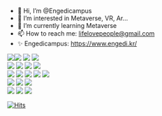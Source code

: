 - 👋 Hi, I’m @Engedicampus
- 👀 I’m interested in Metaverse, VR, Ar...
- 🌱 I’m currently learning Metaverse
- 📫 How to reach me: lifelovepeople@gmail.com
- ✨ Engedicampus: https://www.engedi.kr/

<img src="https://img.shields.io/badge/npm-CB3837?style=flat-square&logo=npm&logoColor=white"/><img src="https://img.shields.io/badge/Webpack-8DD6F9?style=flat-square&logo=Webpack&logoColor=white"/>
<img src="https://img.shields.io/badge/Git-F05032?style=flat-square&logo=Git&logoColor=white"/>
<img src="https://img.shields.io/badge/Blender-F5792A?style=flat-square&logo=Blender&logoColor=white"/>
<br>
<img src="https://img.shields.io/badge/Roblox-000000?style=flat-square&logo=Roblox&logoColor=white"/>
<img src="https://img.shields.io/badge/Lua-2C2D72?style=flat-square&logo=Lua&logoColor=white"/>
<img src="https://img.shields.io/badge/Unity-000000?style=flat-square&logo=Unity&logoColor=white"/>
<img src="https://img.shields.io/badge/C Sharp-239120?style=flat-square&logo=C Sharp&logoColor=white"/>
<br>
<img src="https://img.shields.io/badge/Adobe XD-FF61F6?style=flat-square&logo=Adobe XD&logoColor=white"/>
<img src="https://img.shields.io/badge/HTML5-E34F26?style=flat-square&logo=HTML5&logoColor=white"/>
<img src="https://img.shields.io/badge/CSS3-1572B6?style=flat-square&logo=CSS3&logoColor=white"/>
<img src="https://img.shields.io/badge/JavaScript-F7DF1E?style=flat-square&logo=JavaScript&logoColor=white"/>
<img src="https://img.shields.io/badge/Three.js-ff0000?style=flat-square&logo=Three.js&logoColor=white"/>
<br>
<img src="https://img.shields.io/badge/Adobe Illustrator-FF9A00?style=flat-square&logo=Adobe Illustrator&logoColor=white"/>
<img src="https://img.shields.io/badge/Adobe Photoshop-31A8FF?style=flat-square&logo=Adobe Photoshop&logoColor=white"/>
<img src="https://img.shields.io/badge/Adobe InDesign-FF3366?style=flat-square&logo=Adobe InDesign&logoColor=white"/>
<br>
<img src="https://img.shields.io/badge/Adobe Premiere Pro-9999FF?style=flat-square&logo=Adobe Premiere Pro&logoColor=white"/>
<img src="https://img.shields.io/badge/Adobe After Effects-9999FF?style=flat-square&logo=Adobe After Effects&logoColor=white"/>
<img src="https://img.shields.io/badge/Adobe Audition-9999FF?style=flat-square&logo=Adobe Audition&logoColor=white"/>

[![Hits](https://hits.seeyoufarm.com/api/count/incr/badge.svg?url=https%3A%2F%2Fgithub.com%2FEngedicampus&count_bg=%23CF29D3&title_bg=%23555555&icon=&icon_color=%23E7E7E7&title=hits&edge_flat=false)](https://hits.seeyoufarm.com)

<!---
Engedicampus/Engedicampus is a ✨ special ✨ repository because its `README.md` (this file) appears on your GitHub profile.
You can click the Preview link to take a look at your changes.
--->
